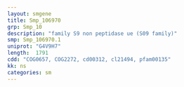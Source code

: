 ```yaml
---
layout: smgene
title: Smp_106970
grp: Smp_10
description: "family S9 non peptidase ue (S09 family)"
smp: Smp_106970.1
uniprot: "G4V9H7"
length:  1791
cdd: "COG0657, COG2272, cd00312, cl21494, pfam00135"
kk: ns
categories: sm
---
```

